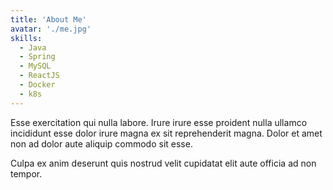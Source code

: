 ```yaml
---
title: 'About Me'
avatar: './me.jpg'
skills:
  - Java
  - Spring
  - MySQL
  - ReactJS
  - Docker
  - k8s
---
```


Esse exercitation qui nulla labore. Irure irure esse proident nulla ullamco incididunt esse dolor irure magna ex sit reprehenderit magna. Dolor et amet non ad dolor aute aliquip commodo sit esse.

Culpa ex anim deserunt quis nostrud velit cupidatat elit aute officia ad non tempor.
